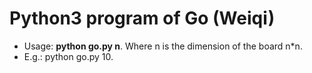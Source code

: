 # Python3 program of Go (Weiqi)
* Usage: **python go.py n**. Where n is the dimension of the board n*n.
* E.g.: python go.py 10.
